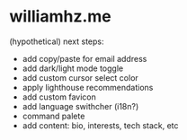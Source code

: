 # williamhz.me


(hypothetical) next steps: 
- add copy/paste for email address
- add dark/light mode toggle
- add custom cursor select color
- apply lighthouse recommendations
- add custom favicon
- add language swithcher (i18n?)
- command palete
- add content: bio, interests, tech stack, etc
